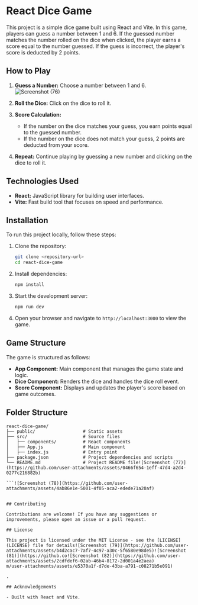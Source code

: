 # React Dice Game

This project is a simple dice game built using React and Vite. In this game, players can guess a number between 1 and 6. If the guessed number matches the number rolled on the dice when clicked, the player earns a score equal to the number guessed. If the guess is incorrect, the player's score is deducted by 2 points.

## How to Play

1. **Guess a Number:** Choose a number between 1 and 6.
   ![Screenshot (76)](https://github.com/user-attachments/assets/98aa5855-701c-4a9a-ba0c-b505ef418041)

2. **Roll the Dice:** Click on the dice to roll it.

3. **Score Calculation:**
   - If the number on the dice matches your guess, you earn points equal to the guessed number.
   - If the number on the dice does not match your guess, 2 points are deducted from your score.

4. **Repeat:** Continue playing by guessing a new number and clicking on the dice to roll it.

## Technologies Used

- **React:** JavaScript library for building user interfaces.
- **Vite:** Fast build tool that focuses on speed and performance.

## Installation

To run this project locally, follow these steps:

1. Clone the repository:

   ```bash
   git clone <repository-url>
   cd react-dice-game
   ```

2. Install dependencies:

   ```bash
   npm install
   ```

3. Start the development server:

   ```bash
   npm run dev
   ```

4. Open your browser and navigate to `http://localhost:3000` to view the game.

## Game Structure

The game is structured as follows:

- **App Component:** Main component that manages the game state and logic.
- **Dice Component:** Renders the dice and handles the dice roll event.
- **Score Component:** Displays and updates the player's score based on game outcomes.

## Folder Structure

```
react-dice-game/
├── public/                  # Static assets
├── src/                     # Source files
│   ├── components/          # React components
│   ├── App.js               # Main component
│   ├── index.js             # Entry point
├── package.json             # Project dependencies and scripts
└── README.md                # Project README file![Screenshot (77)](https://github.com/user-attachments/assets/0466f654-1eff-47d4-a2d4-0277c216882b)

```![Screenshot (78)](https://github.com/user-attachments/assets/4ab86e1e-5001-4f05-aca2-edede71a20af)


## Contributing

Contributions are welcome! If you have any suggestions or improvements, please open an issue or a pull request.

## License

This project is licensed under the MIT License - see the [LICENSE](LICENSE) file for details![Screenshot (79)](https://github.com/user-attachments/assets/b4d2cac7-7af7-4c97-a30c-5f6580e98de5)![Screenshot (81)](https://github.co![Screenshot (82)](https://github.com/user-attachments/assets/2cdfdef6-02ab-46b4-8172-2d001a4e2aea)
m/user-attachments/assets/e5370a1f-d7de-43ba-a791-c08271b5e091)

.

## Acknowledgements

- Built with React and Vite.
